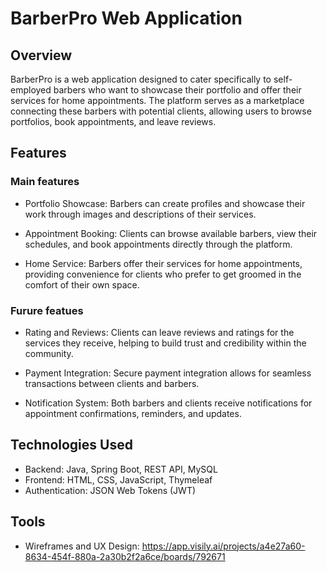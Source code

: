 # BarberPro Web Application

## Overview
BarberPro is a web application designed to cater specifically to self-employed barbers who want to showcase their portfolio and offer their services for home appointments. The platform serves as a marketplace connecting these barbers with potential clients, allowing users to browse portfolios, book appointments, and leave reviews.

## Features

### Main features
* Portfolio Showcase: Barbers can create profiles and showcase their work through images and descriptions of their services.

* Appointment Booking: Clients can browse available barbers, view their schedules, and book appointments directly through the platform.

* Home Service: Barbers offer their services for home appointments, providing convenience for clients who prefer to get groomed in the comfort of their own space.

### Furure featues

* Rating and Reviews: Clients can leave reviews and ratings for the services they receive, helping to build trust and credibility within the community.

* Payment Integration: Secure payment integration allows for seamless transactions between clients and barbers.

* Notification System: Both barbers and clients receive notifications for appointment confirmations, reminders, and updates.


## Technologies Used
* Backend: Java, Spring Boot, REST API, MySQL
* Frontend: HTML, CSS, JavaScript, Thymeleaf
* Authentication: JSON Web Tokens (JWT)

## Tools
* Wireframes and UX Design: https://app.visily.ai/projects/a4e27a60-8634-454f-880a-2a30b2f2a6ce/boards/792671
